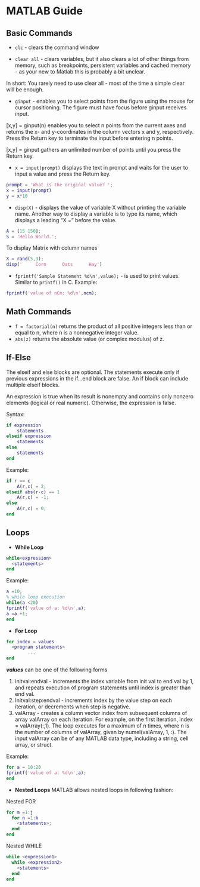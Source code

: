 # MATLAB Guide

## Basic Commands
* `clc` - clears the command window

* `clear all` - clears variables, but it also clears a lot of other things from memory, such as breakpoints, persistent variables and cached memory - as your new to Matlab this is probably a bit unclear.

In short: You rarely need to use clear all - most of the time a simple clear will be enough.

* `ginput` - enables you to select points from the figure using the mouse for cursor positioning. The figure must have focus before ginput receives input.

[x,y] = ginput(n) enables you to select n points from the current axes and returns the x- and y-coordinates in the column vectors x and y, respectively. Press the Return key to terminate the input before entering n points.

[x,y] = ginput gathers an unlimited number of points until you press the Return key.

* `x = input(prompt)` displays the text in prompt and waits for the user to input a value and press the Return key.

```MATLAB
prompt = 'What is the original value? ';
x = input(prompt)
y = x*10
```
* `disp(X)` - displays the value of variable X without printing the variable name. Another way to display a variable is to type its name, which displays a leading “X =” before the value.

```MATLAB
A = [15 150];
S = 'Hello World.';
```
To display Matrix with column names

```MATLAB
X = rand(5,3);
disp('     Corn      Oats      Hay')
```
* `fprintf('Sample Statement %d\n',value);` -  is used to print values. Similar to `printf()` in C.
Example:
```MATLAB
fprintf('value of nCm: %d\n',ncm);
```

## Math Commands
* `f = factorial(n)` returns the product of all positive integers less than or equal to n, where n is a nonnegative integer value.
* `abs(z)` returns the absolute value (or complex modulus) of z.

## If-Else
The elseif and else blocks are optional. The statements execute only if previous expressions in the if...end block are false. An if block can include multiple elseif blocks. <br>

An expression is true when its result is nonempty and contains only nonzero elements (logical or real numeric). Otherwise, the expression is false.

Syntax:
```MATLAB
if expression
    statements
elseif expression
    statements
else
    statements
end
```
Example:
```MATLAB
if r == c
    A(r,c) = 2;
elseif abs(r-c) == 1
    A(r,c) = -1;
else
    A(r,c) = 0;
end
```

## Loops

* __While Loop__
```MATLAB
while<expression>
  <statements>
end
```
Example:

```MATLAB
a =10;
% while loop execution
while(a <20)
fprintf('value of a: %d\n',a);
a =a +1;
end
```
* __For Loop__
```MATLAB
for index = values
  <program statements>
        ...
end
```
___values___ can be one of the following forms

1. initval:endval - increments the index variable from init val to end val by 1, and repeats execution of program statements until index is greater than end val.
2. Initval:step:endval - increments index by the value step on each iteration, or decrements when step is negative.
3. valArray - creates a column vector index from subsequent columns of array valArray on each iteration. For example, on the first iteration, index = valArray(:,1). The loop executes for a maximum of n times, where n is the number of columns of valArray, given by numel(valArray, 1, :). The input valArray can be of any MATLAB data type, including a string, cell array, or struct.

Example:
```MATLAB
for a = 10:20
fprintf('value of a: %d\n',a);
end
```
* __Nested Loops__
MATLAB allows nested loops in following fashion:

Nested FOR
```MATLAB
for m =1:j
  for n =1:k
    <statements>;
  end
end
```

Nested WHILE
```MATLAB
while <expression1>
  while <expression2>
    <statements>
  end
end
```

